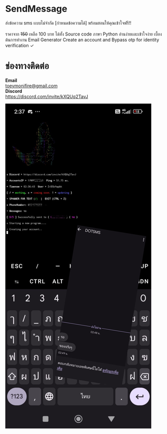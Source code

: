 # SendMessage

ส่งข้อความ sms เเบบไม่จำกัด [กำหนดข้อความได้] พร้อมสอนให้คุณเข้าใจฟรี!!
<br>
<br>
ราคาจาก ~~150~~ เหลือ 100 บาท ได้ทั้ง Source code ภาษา Python อ่านง่ายเเละเข้าใจง่าย เบื้องต้นการทำงาน Email Generator Create an account and Bypass otp for identity verification ✓

# ช่องทางติดต่อ

**Email**<br>toeymonifire@gmail.com 
<br>
**Discord**<br>https://discord.com/invite/kXQUq2TavJ

![Description of the image](2024071402532514.jpg)
